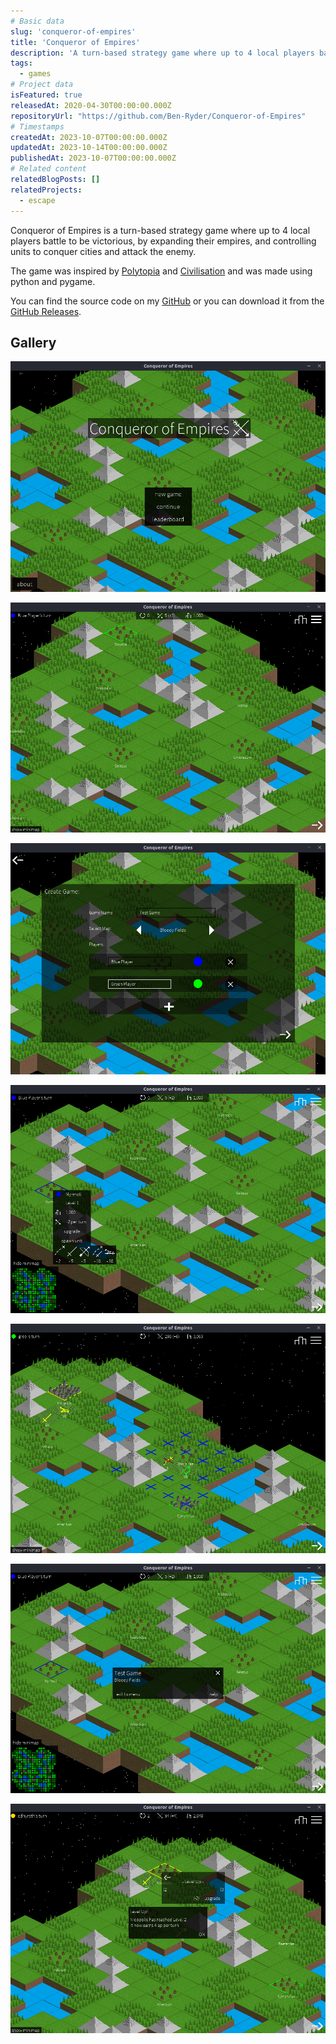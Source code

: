 ```yaml
---
# Basic data
slug: 'conqueror-of-empires'
title: 'Conqueror of Empires'
description: 'A turn-based strategy game where up to 4 local players battle to be victorious, by expanding their empires, and controlling units to conquer cities and attack the enemy.'
tags:
  - games
# Project data
isFeatured: true
releasedAt: 2020-04-30T00:00:00.000Z
repositoryUrl: "https://github.com/Ben-Ryder/Conqueror-of-Empires"
# Timestamps
createdAt: 2023-10-07T00:00:00.000Z
updatedAt: 2023-10-14T00:00:00.000Z
publishedAt: 2023-10-07T00:00:00.000Z
# Related content
relatedBlogPosts: []
relatedProjects:
  - escape
---
```


Conqueror of Empires is a turn-based strategy game where up to 4 local players battle to be victorious, by expanding their empires, and controlling units to conquer cities and attack the enemy.

The game was inspired by [Polytopia](http://midjiwan.com/polytopia.html) and [Civilisation](https://civilization.com/) and was made using python and pygame.

You can find the source code on my [GitHub](https://github.com/ben-ryder/Conqueror-of-Empires) or you can download it from the [GitHub Releases](https://github.com/ben-ryder/Conqueror-of-Empires/releases).

## Gallery
![](./assets/coe--main-menu.png)

![](./assets/coe--map.png)

![](./assets/coe--create-game.png)

![](./assets/coe--city-menu.png)

![](./assets/coe--unit-movement.png)

![](./assets/coe--game-menu.png)

![](./assets/coe--level-up.png)
